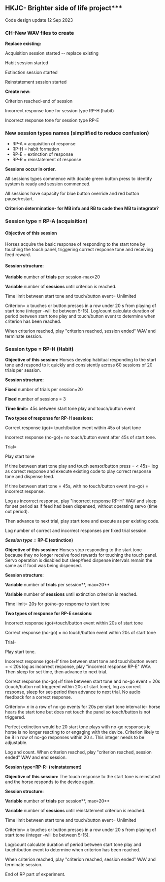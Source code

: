 ## HKJC- Brighter side of life project***

Code design update 12 Sep 2023

### CH-New WAV files to create

**Replace existing:**

Acquisition session started -- replace existing

Habit session started

Extinction session started

Reinstatement session started

**Create new:**

Criterion reached-end of session

Incorrect response tone for session type RP-H (habit)

Incorrect response tone for session type RP-E

### New session types names (simplified to reduce confusion)

- RP-A = acquisition of response
- RP-H = habit formation
- RP-E = extinction of response
- RP-R = reinstatement of response

**Sessions occur in order.**

All sessions types commence with double green button press to identify
system is ready and session commenced.

All sessions have capacity for blue button override and red button
pause/restart.

**Criterion determination- for MB info and RB to code then MB to
integrate?**

### Session type = RP-A (acquisition)

#### Objective of this session

Horses acquire the basic response of
responding to the start tone by touching the touch panel, triggering
correct response tone and receiving feed reward.

#### Session structure:

**Variable** number of **trials** per session-max=20

**Variable** number of **sessions** until criterion is reached.

Time limit between start tone and touch/button event= Unlimited

Criterion= *x* touches or button presses in a row under 20 s from
playing of start tone (integer -will be between 5-15). Log/count
calculate duration of period between start tone play and touch/button
event to determine when criterion has been reached.

When criterion reached, play "criterion reached, session ended" WAV and
terminate session.

### Session type = RP-H (Habit)

**Objective of this session:** Horses develop habitual responding to the
start tone and respond to it quickly and consistently across 60 sessions
of 20 trials per session.

**Session structure:**

**Fixed** number of trials per session=20

**Fixed** number of sessions = 3

**Time limit**= 45s between start tone play and touch/button event

**Two types of response for RP-H sessions:**

Correct response (go)= touch/button event within 45s of start tone

Incorrect response (no-go)= no touch/button event after 45s of start
tone.

Trial=

Play start tone

If time between start tone play and touch sensor/button press = \< 45s=
log as correct response and execute existing code to play correct
response tone and dispense feed.

If time between start tone = 45s, with no touch/button event (no-go) =
incorrect response.

Log as incorrect response, play "incorrect response RP-H" WAV and sleep
for set period as if feed had been dispensed, without operating servo
(time out period).

Then advance to next trial, play start tone and execute as per existing
code.

Log number of correct and incorrect responses per fixed trial session.

***Session type =*** **RP-E (extinction)**

**Objective of this session:** Horses stop responding to the start tone
because they no longer receive food rewards for touching the touch
panel. Servo operation is disabled but sleep/feed dispense intervals
remain the same as if food was being dispensed.

**Session structure:**

**Variable** number of **trials** per session**, max=20**

**Variable** number of **sessions** until extinction criterion is
reached.

Time limit= 20s for go/no-go response to start tone

**Two types of response for RP-E sessions:**

Incorrect response (go)=touch/button event within 20s of start tone

Correct response (no-go) = no touch/button event within 20s of start
tone

Trial=

Play start tone.

Incorrect response (go)=If time between start tone and touch/button
event = \< 20s log as incorrect response, play "incorrect response RP-E"
WAV. Then sleep for set time, then advance to next trial.

Correct response (no-go)=If time between start tone and no-go event =
20s (touch/button not triggered within 20s of start tone), log as
correct response, sleep for set-period then advance to next trial. No
audio feedback for a correct response.

Criterion= *n* in a row of no-go events for 20s per start tone interval
ie- horse hears the start tone but does not touch the panel so
touch/button is not triggered.

Perfect extinction would be 20 start tone plays with no-go responses ie
horse is no longer reacting to or engaging with the device. Criterion
likely to be 8 in row of no-go responses within 20 s. This integer needs
to be adjustable.

Log and count. When criterion reached, play "criterion reached, session
ended" WAV and end session.

**Session type=RP-R- (reinstatement)**

**Objective of this session:** The touch response to the start tone is
reinstated and the horse responds to the device again.

**Session structure:**

**Variable** number of **trials** per session**, max=20**

**Variable** number of **sessions** until reinstatement criterion is
reached.

Time limit between start tone and touch/button event= Unlimited

Criterion= *x* touches or button presses in a row under 20 s from
playing of start tone (integer -will be between 5-15).

Log/count calculate duration of period between start tone play and
touch/button event to determine when criterion has been reached.

When criterion reached, play "criterion reached, session ended" WAV and
terminate session.

End of RP part of experiment.
